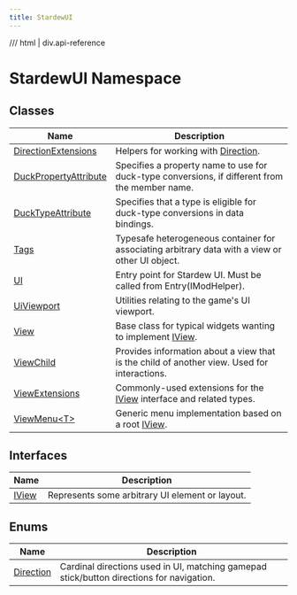 ```yaml
---
title: StardewUI
---
```


<link rel="stylesheet" href="/StardewUI/stylesheets/reference.css" />

/// html | div.api-reference

# StardewUI Namespace

## Classes

| Name | Description |
| --- | --- |
| [DirectionExtensions](directionextensions.md) | Helpers for working with [Direction](direction.md). |
| [DuckPropertyAttribute](duckpropertyattribute.md) | Specifies a property name to use for duck-type conversions, if different from the member name. |
| [DuckTypeAttribute](ducktypeattribute.md) | Specifies that a type is eligible for duck-type conversions in data bindings. |
| [Tags](tags.md) | Typesafe heterogeneous container for associating arbitrary data with a view or other UI object. |
| [UI](ui.md) | Entry point for Stardew UI. Must be called from Entry(IModHelper). |
| [UiViewport](uiviewport.md) | Utilities relating to the game's UI viewport. |
| [View](view.md) | Base class for typical widgets wanting to implement [IView](iview.md). |
| [ViewChild](viewchild.md) | Provides information about a view that is the child of another view. Used for interactions. |
| [ViewExtensions](viewextensions.md) | Commonly-used extensions for the [IView](iview.md) interface and related types. |
| [ViewMenu&lt;T&gt;](viewmenu-1.md) | Generic menu implementation based on a root [IView](iview.md). |

## Interfaces

| Name | Description |
| --- | --- |
| [IView](iview.md) | Represents some arbitrary UI element or layout. |

## Enums

| Name | Description |
| --- | --- |
| [Direction](direction.md) | Cardinal directions used in UI, matching gamepad stick/button directions for navigation. |

